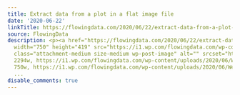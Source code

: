 ```yaml
---
title: Extract data from a plot in a flat image file
date: '2020-06-22'
linkTitle: https://flowingdata.com/2020/06/22/extract-data-from-a-plot-in-a-flat-image-file/
source: FlowingData
description: <p><a href="https://flowingdata.com/2020/06/22/extract-data-from-a-plot-in-a-flat-image-file/"><img
  width="750" height="419" src="https://i1.wp.com/flowingdata.com/wp-content/uploads/2020/06/WebPlotDigitizer.png?fit=750%2C419&amp;ssl=1"
  class="attachment-medium size-medium wp-post-image" alt="" srcset="https://i1.wp.com/flowingdata.com/wp-content/uploads/2020/06/WebPlotDigitizer.png?w=2294&amp;ssl=1
  2294w, https://i1.wp.com/flowingdata.com/wp-content/uploads/2020/06/WebPlotDigitizer.png?resize=750%2C419&amp;ssl=1
  750w, https://i1.wp.com/flowingdata.com/wp-content/uploads/2020/06/WebPlotDigitiz
  ...
disable_comments: true
---
```

<p><a href="https://flowingdata.com/2020/06/22/extract-data-from-a-plot-in-a-flat-image-file/"><img width="750" height="419" src="https://i1.wp.com/flowingdata.com/wp-content/uploads/2020/06/WebPlotDigitizer.png?fit=750%2C419&amp;ssl=1" class="attachment-medium size-medium wp-post-image" alt="" srcset="https://i1.wp.com/flowingdata.com/wp-content/uploads/2020/06/WebPlotDigitizer.png?w=2294&amp;ssl=1 2294w, https://i1.wp.com/flowingdata.com/wp-content/uploads/2020/06/WebPlotDigitizer.png?resize=750%2C419&amp;ssl=1 750w, https://i1.wp.com/flowingdata.com/wp-content/uploads/2020/06/WebPlotDigitiz ...